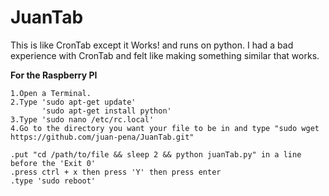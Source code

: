 # JuanTab
This is like CronTab except it Works! and runs on python. I had a bad experience with CronTab and felt like making something similar that works.

**For the Raspberry PI**

	1.Open a Terminal.
	2.Type 'sudo apt-get update' 
  	       'sudo apt-get install python'
	3.Type 'sudo nano /etc/rc.local'
	4.Go to the directory you want your file to be in and type "sudo wget https://github.com/juan-pena/JuanTab.git"
	
	.put "cd /path/to/file && sleep 2 && python juanTab.py" in a line before the 'Exit 0'
	.press ctrl + x then press 'Y' then press enter
	.type 'sudo reboot'
